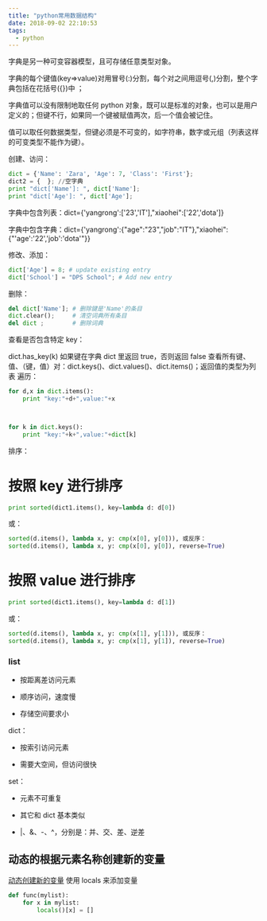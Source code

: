 ```yaml
---
title: "python常用数据结构"
date: 2018-09-02 22:10:53
tags:
  - python
---
```


字典是另一种可变容器模型，且可存储任意类型对象。

<!--more-->

字典的每个键值(key=>value)对用冒号(:)分割，每个对之间用逗号(,)分割，整个字典包括在花括号({})中 ；

字典值可以没有限制地取任何 python 对象，既可以是标准的对象，也可以是用户定义的；但键不行，如果同一个键被赋值两次，后一个值会被记住。

值可以取任何数据类型，但键必须是不可变的，如字符串，数字或元组（列表这样的可变类型不能作为键）。

创建、访问：

```python
dict = {'Name': 'Zara', 'Age': 7, 'Class': 'First'};
dict2 = {  }; //空字典
print "dict['Name']: ", dict['Name'];
print "dict['Age']: ", dict['Age'];
```

字典中包含列表：dict={'yangrong':['23','IT'],"xiaohei":['22','dota']}

字典中包含字典：dict={'yangrong':{"age":"23","job":"IT"},"xiaohei":{"'age':'22','job':'dota'"}}

修改、添加：

```python
dict['Age'] = 8; # update existing entry
dict['School'] = "DPS School"; # Add new entry
```

删除：

```python
del dict['Name']; # 删除键是'Name'的条目
dict.clear();     # 清空词典所有条目
del dict ;        # 删除词典
```

查看是否包含特定 key：

dict.has_key(k)
如果键在字典 dict 里返回 true，否则返回 false
查看所有键、值、（键，值）对：dict.keys()、dict.values()、dict.items()；返回值的类型为列表
遍历：

```python
for d,x in dict.items():
    print "key:"+d+",value:"+x



for k in dict.keys():
    print "key:"+k+",value:"+dict[k]
```

排序：

# 按照 key 进行排序

```python
print sorted(dict1.items(), key=lambda d: d[0])
```

或：

```python
sorted(d.items(), lambda x, y: cmp(x[0], y[0])), 或反序：
sorted(d.items(), lambda x, y: cmp(x[0], y[0]), reverse=True)
```

# 按照 value 进行排序

```python
print sorted(dict1.items(), key=lambda d: d[1])
```

或：

```python
sorted(d.items(), lambda x, y: cmp(x[1], y[1])), 或反序：
sorted(d.items(), lambda x, y: cmp(x[1], y[1]), reverse=True)
```

### list

- 按距离差访问元素

- 顺序访问，速度慢

- 存储空间要求小

dict：

- 按索引访问元素

- 需要大空间，但访问很快

set：

- 元素不可重复

- 其它和 dict 基本类似

- |、&、-、^，分别是：并、交、差、逆差

## 动态的根据元素名称创建新的变量

[动态创建新的变量](https://zhuanlan.zhihu.com/p/26150569)
使用 locals 来添加变量

```python
def func(mylist):
    for x in mylist:
        locals()[x] = []
```
